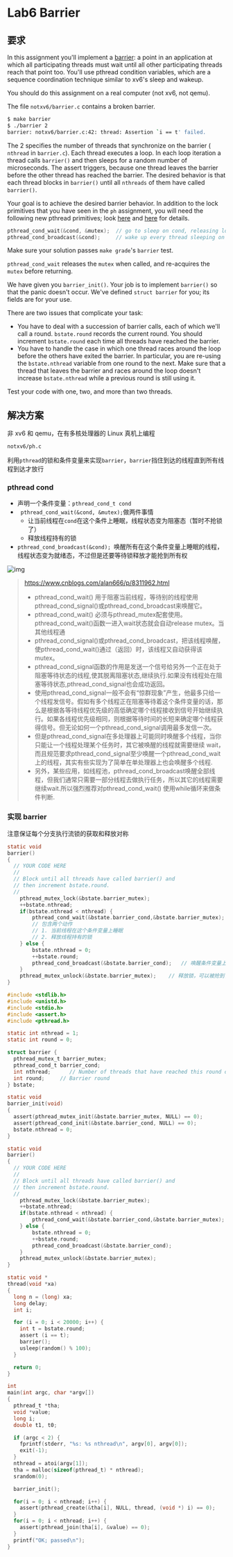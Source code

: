 # Lab6 Barrier

## 要求

In this assignment you'll implement a [barrier](http://en.wikipedia.org/wiki/Barrier_(computer_science)): a point in an application at which all participating threads must wait until all other participating threads reach that point too. You'll use pthread condition variables, which are a sequence coordination technique similar to xv6's sleep and wakeup.

You should do this assignment on a real computer (not xv6, not qemu).

The file `notxv6/barrier.c` contains a broken barrier.

```sh
$ make barrier
$ ./barrier 2
barrier: notxv6/barrier.c:42: thread: Assertion `i == t' failed.
```

The 2 specifies the number of threads that synchronize on the barrier ( `nthread` in `barrier.c`). Each thread executes a loop. In each loop iteration a thread calls `barrier()` and then sleeps for a random number of microseconds. The assert triggers, because one thread leaves the barrier before the other thread has reached the barrier. The desired behavior is that each thread blocks in `barrier()` until all `nthreads` of them have called `barrier()`.

Your goal is to achieve the desired barrier behavior. In addition to the lock primitives that you have seen in the `ph` assignment, you will need the following new pthread primitives; look [here](https://pubs.opengroup.org/onlinepubs/007908799/xsh/pthread_cond_wait.html) and [here](https://pubs.opengroup.org/onlinepubs/007908799/xsh/pthread_cond_broadcast.html) for details.

```c
pthread_cond_wait(&cond, &mutex);  // go to sleep on cond, releasing lock mutex, acquiring upon wake up
pthread_cond_broadcast(&cond);     // wake up every thread sleeping on cond
```

Make sure your solution passes `make grade`'s `barrier` test.

`pthread_cond_wait` releases the `mutex` when called, and re-acquires the `mutex` before returning.

We have given you `barrier_init()`. Your job is to implement `barrier()` so that the panic doesn't occur. We've defined `struct barrier` for you; its fields are for your use.

There are two issues that complicate your task:

- You have to deal with a succession of barrier calls, each of which we'll call a round. `bstate.round` records the current round. You should increment `bstate.round` each time all threads have reached the barrier.
- You have to handle the case in which one thread races around the loop before the others have exited the barrier. In particular, you are re-using the `bstate.nthread` variable from one round to the next. Make sure that a thread that leaves the barrier and races around the loop doesn't increase `bstate.nthread` while a previous round is still using it.

Test your code with one, two, and more than two threads.

## 解决方案

非 xv6 和 qemu，在有多核处理器的 Linux 真机上编程

`notxv6/ph.c`

利用`pthread`的锁和条件变量来实现`barrier`，`barrier`挡住到达的线程直到所有线程到达才放行



### pthread cond

* 声明一个条件变量：`pthread_cond_t cond`
* ` pthread_cond_wait(&cond, &mutex);`做两件事情
	* 让当前线程在`cond`在这个条件上睡眠，线程状态变为阻塞态（暂时不抢锁了）
	* 释放线程持有的锁
* `pthread_cond_broadcast(&cond); `唤醒所有在这个条件变量上睡眠的线程，线程状态变为就绪态，不过但是还要等待锁释放才能抢到所有权

![img](https://pic4.zhimg.com/v2-af6e36a7023fb6337e3687df2a4b8557_b.jpg)



>https://www.cnblogs.com/alan666/p/8311962.html
>
>* pthread_cond_wait() 用于阻塞当前线程，等待别的线程使用pthread_cond_signal()或pthread_cond_broadcast来唤醒它。 
>* pthread_cond_wait() 必须与pthread_mutex配套使用。pthread_cond_wait()函数一进入wait状态就会自动release mutex。当其他线程通
>* pthread_cond_signal()或pthread_cond_broadcast，把该线程唤醒，使pthread_cond_wait()通过（返回）时，该线程又自动获得该mutex。
>*  pthread_cond_signal函数的作用是发送一个信号给另外一个正在处于阻塞等待状态的线程,使其脱离阻塞状态,继续执行.如果没有线程处在阻塞等待状态,pthread_cond_signal也会成功返回。
>*  使用pthread_cond_signal一般不会有“惊群现象”产生，他最多只给一个线程发信号。假如有多个线程正在阻塞等待着这个条件变量的话，那么是根据各等待线程优先级的高低确定哪个线程接收到信号开始继续执行。如果各线程优先级相同，则根据等待时间的长短来确定哪个线程获得信号。但无论如何一个pthread_cond_signal调用最多发信一次。
>*  但是pthread_cond_signal在多处理器上可能同时唤醒多个线程，当你只能让一个线程处理某个任务时，其它被唤醒的线程就需要继续 wait，而且规范要求pthread_cond_signal至少唤醒一个pthread_cond_wait上的线程，其实有些实现为了简单在单处理器上也会唤醒多个线程. 
>* 另外，某些应用，如线程池，pthread_cond_broadcast唤醒全部线程，但我们通常只需要一部分线程去做执行任务，所以其它的线程需要继续wait.所以强烈推荐对pthread_cond_wait() 使用while循环来做条件判断.

### 实现 barrier

注意保证每个分支执行流锁的获取和释放对称

```c
static void 
barrier()
{
  // YOUR CODE HERE
  //
  // Block until all threads have called barrier() and
  // then increment bstate.round.
  //
    pthread_mutex_lock(&bstate.barrier_mutex);
    ++bstate.nthread;
    if(bstate.nthread < nthread) {
        pthread_cond_wait(&bstate.barrier_cond,&bstate.barrier_mutex);	
        // 包含两个动作
        // 1. 当前线程在这个条件变量上睡眠
        // 2. 释放线程持有的锁
    } else {
        bstate.nthread = 0;
        ++bstate.round;
        pthread_cond_broadcast(&bstate.barrier_cond);	// 唤醒条件变量上的所有线程，但是还没释放锁，所以抢不到
    }
    pthread_mutex_unlock(&bstate.barrier_mutex);	// 释放锁，可以被抢到了
}
```



```c
#include <stdlib.h>
#include <unistd.h>
#include <stdio.h>
#include <assert.h>
#include <pthread.h>

static int nthread = 1;
static int round = 0;

struct barrier {
  pthread_mutex_t barrier_mutex;
  pthread_cond_t barrier_cond;
  int nthread;      // Number of threads that have reached this round of the barrier
  int round;     // Barrier round
} bstate;

static void
barrier_init(void)
{
  assert(pthread_mutex_init(&bstate.barrier_mutex, NULL) == 0);
  assert(pthread_cond_init(&bstate.barrier_cond, NULL) == 0);
  bstate.nthread = 0;
}

static void 
barrier()
{
  // YOUR CODE HERE
  //
  // Block until all threads have called barrier() and
  // then increment bstate.round.
  //
    pthread_mutex_lock(&bstate.barrier_mutex);
    ++bstate.nthread;
    if(bstate.nthread < nthread) {
        pthread_cond_wait(&bstate.barrier_cond,&bstate.barrier_mutex);
    } else {
        bstate.nthread = 0;
        ++bstate.round;
        pthread_cond_broadcast(&bstate.barrier_cond);
    }
    pthread_mutex_unlock(&bstate.barrier_mutex);
}

static void *
thread(void *xa)
{
  long n = (long) xa;
  long delay;
  int i;

  for (i = 0; i < 20000; i++) {
    int t = bstate.round;
    assert (i == t);
    barrier();
    usleep(random() % 100);
  }

  return 0;
}

int
main(int argc, char *argv[])
{
  pthread_t *tha;
  void *value;
  long i;
  double t1, t0;

  if (argc < 2) {
    fprintf(stderr, "%s: %s nthread\n", argv[0], argv[0]);
    exit(-1);
  }
  nthread = atoi(argv[1]);
  tha = malloc(sizeof(pthread_t) * nthread);
  srandom(0);

  barrier_init();

  for(i = 0; i < nthread; i++) {
    assert(pthread_create(&tha[i], NULL, thread, (void *) i) == 0);
  }
  for(i = 0; i < nthread; i++) {
    assert(pthread_join(tha[i], &value) == 0);
  }
  printf("OK; passed\n");
}

```



